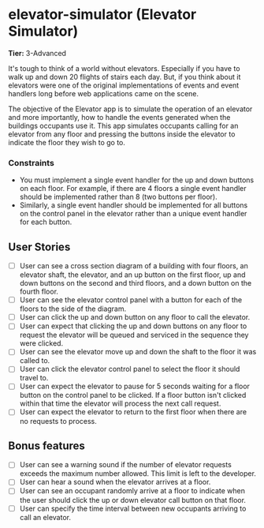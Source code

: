 # elevator-simulator (Elevator Simulator)

**Tier:** 3-Advanced

It's tough to think of a world without elevators. Especially if you have to
walk up and down 20 flights of stairs each day. But, if you think about it 
elevators were one of the original implementations of events and event handlers
long before web applications came on the scene.

The objective of the Elevator app is to simulate the operation of an elevator
and more importantly, how to handle the events generated when the buildings
occupants use it. This app simulates occupants calling for an elevator from
any floor and pressing the buttons inside the elevator to indicate the floor
they wish to go to. 

### Constraints

- You must implement a single event handler for the up and down buttons on
each floor. For example, if there are 4 floors a single event handler should
be implemented rather than 8 (two buttons per floor).
- Similarly, a single event handler should be implemented for all buttons on
the control panel in the elevator rather than a unique event handler for each
button.

## User Stories

-   [ ] User can see a cross section diagram of a building with four floors,
an elevator shaft, the elevator, and an up button on the first floor, up and 
down buttons on the second and third floors, and a down button on the fourth
floor.
-   [ ] User can see the elevator control panel with a button for each of the
floors to the side of the diagram.
-   [ ] User can click the up and down button on any floor to call the 
elevator.
-   [ ] User can expect that clicking the up and down buttons on any floor
to request the elevator will be queued and serviced in the sequence they were
clicked.
-   [ ] User can see the elevator move up and down the shaft to the floor it
was called to.
-   [ ] User can click the elevator control panel to select the floor it
should travel to.
-   [ ] User can expect the elevator to pause for 5 seconds waiting for a
floor button on the control panel to be clicked. If a floor button isn't
clicked within that time the elevator will process the next call request.
-   [ ] User can expect the elevator to return to the first floor when there
are no requests to process.

## Bonus features

-   [ ] User can see a warning sound if the number of elevator requests
exceeds the maximum number allowed. This limit is left to the developer.
-   [ ] User can hear a sound when the elevator arrives at a floor.
-   [ ] User can see an occupant randomly arrive at a floor to indicate when
the user should click the up or down elevator call button on that floor.
-   [ ] User can specify the time interval between new occupants arriving to
call an elevator.